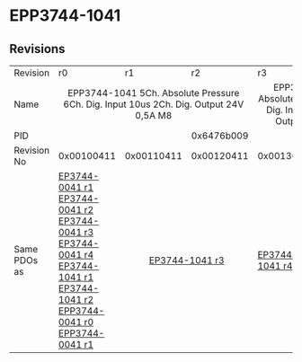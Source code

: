 # EPP3744-1041

## Revisions
<table>
<tr>
<td>Revision</td>
<td>r0</td>
<td>r1</td>
<td>r2</td>
<td>r3</td>
<td>r4</td>
</tr>
<tr>
<td>Name</td>
<td colspan=3 align="center">EPP3744-1041 5Ch. Absolute Pressure 6Ch. Dig. Input 10us 2Ch. Dig. Output 24V 0,5A M8</td>
<td colspan=2 align="center">EPP3744-1041 5Ch. Absolute Pressure 7Bar 6Ch. Dig. Input 10us 2Ch. Dig. Output 24V 0,5A M8</td>
</tr>
<tr>
<td>PID</td>
<td colspan=5 align="center">0x6476b009</td>
</tr>
<tr>
<td>Revision No</td>
<td>0x00100411</td>
<td>0x00110411</td>
<td>0x00120411</td>
<td>0x00130411</td>
<td>0x00140411</td>
</tr>
<tr>
<td>Same PDOs as</td>
<td><a href="EP3744-0041.md">EP3744-0041 r1</a><br/><a href="EP3744-0041.md">EP3744-0041 r2</a><br/><a href="EP3744-0041.md">EP3744-0041 r3</a><br/><a href="EP3744-0041.md">EP3744-0041 r4</a><br/><a href="EP3744-1041.md">EP3744-1041 r1</a><br/><a href="EP3744-1041.md">EP3744-1041 r2</a><br/><a href="EPP3744-0041.md">EPP3744-0041 r0</a><br/><a href="EPP3744-0041.md">EPP3744-0041 r1</a></td>
<td colspan=2 align="center"><a href="EP3744-1041.md">EP3744-1041 r3</a></td>
<td><a href="EP3744-1041.md">EP3744-1041 r4</a></td>
<td><a href="EP3744-0041.md">EP3744-0041 r5</a><br/><a href="EP3744-1041.md">EP3744-1041 r5</a><br/><a href="EPP3744-0041.md">EPP3744-0041 r2</a></td>
</tr>
</table>
